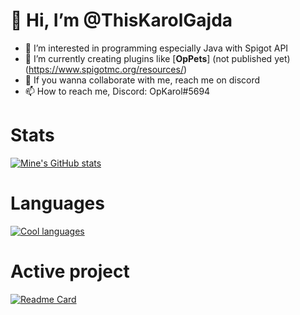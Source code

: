 # 👋 Hi, I’m @ThisKarolGajda
- 👀 I’m interested in programming especially Java with Spigot API
- 🌱 I’m currently creating plugins like [**OpPets**] (not published yet)(https://www.spigotmc.org/resources/)
- 💞️ If you wanna collaborate with me, reach me on discord
- 📫 How to reach me, Discord: OpKarol#5694

# Stats
[![Mine's GitHub stats](https://github-readme-stats.vercel.app/api?username=ThisKarolGajda&show_icons=true&theme=radical)](https://github.com/ThisKarolGajda/OpPe)

# Languages
[![Cool languages](https://github-readme-stats.vercel.app/api/top-langs/?username=ThisKarolGajda&exclude_repo=github-readme-stats,thiskarolgajda.github.io&theme=radical)](https://github.com/ThisKarolGajda/OpPets)

# Active project
[![Readme Card](https://github-readme-stats.vercel.app/api/pin/?username=ThisKarolGajda&repo=OpPets&theme=radical)](https://github.com/ThisKarolGajda/OpPets)
